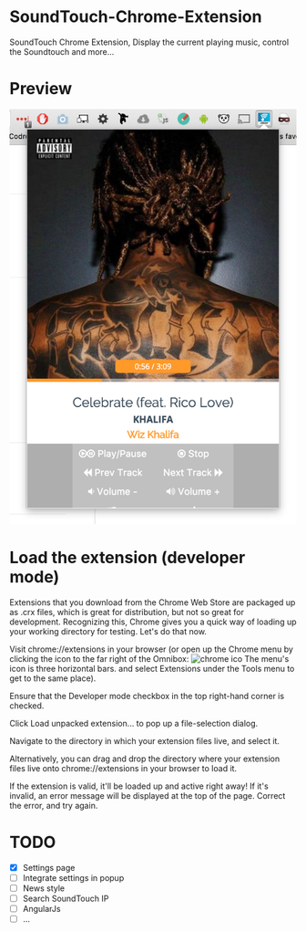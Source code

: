 # SoundTouch-Chrome-Extension
SoundTouch Chrome Extension, Display the current playing music, control the Soundtouch and more...

# Preview
![Preview img](img/preview.jpg)

# Load the extension (developer mode)

Extensions that you download from the Chrome Web Store are packaged up as .crx files, which is great for distribution, but not so great for development. Recognizing this, Chrome gives you a quick way of loading up your working directory for testing. Let's do that now.

Visit chrome://extensions in your browser (or open up the Chrome menu by clicking the icon to the far right of the Omnibox: ![chrome ico](https://developer.chrome.com/static/images/hotdogmenu.png) The menu's icon is three horizontal bars. and select Extensions under the Tools menu to get to the same place).

Ensure that the Developer mode checkbox in the top right-hand corner is checked.

Click Load unpacked extension… to pop up a file-selection dialog.

Navigate to the directory in which your extension files live, and select it.

Alternatively, you can drag and drop the directory where your extension files live onto chrome://extensions in your browser to load it.

If the extension is valid, it'll be loaded up and active right away! If it's invalid, an error message will be displayed at the top of the page. Correct the error, and try again.

# TODO
- [x] Settings page
- [ ] Integrate settings in popup
- [ ] News style
- [ ] Search SoundTouch IP
- [ ] AngularJs
- [ ] ...
